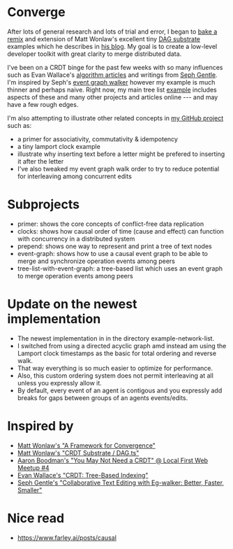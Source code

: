 
# Converge

After lots of general research and lots of trial and error, I began to [bake a remix](https://github.com/simplygreatwork/converge) and extension of Matt Wonlaw's excellent tiny [DAG substrate](https://github.com/vlcn-io/docs/blob/main/components/crdt-substrate/DAG.ts) examples which he describes in [his blog](https://vlcn.io/blog/crdt-substrate). My goal is to create a low-level developer toolkit with great clarity to merge distributed data.

I've been on a CRDT binge for the past few weeks with so many influences such as Evan Wallace's [algorithm articles](https://madebyevan.com/algos/crdt-tree-based-indexing/) and writings from [Seph Gentle](https://arxiv.org/abs/2409.14252).  I'm inspired by Seph's [event graph walker](https://github.com/josephg/egwalker-from-scratch) however my example is much thinner and perhaps naive. Right now, my main tree list [example](https://github.com/simplygreatwork/converge/tree/main/example-list) includes aspects of these and many other projects and articles online --- and may have a few rough edges.

I'm also attempting to illustrate other related concepts in [my GitHub project](https://github.com/simplygreatwork/converge) such as:

- a primer for associativity, commutativity & idempotency
- a tiny lamport clock example
- illustrate why inserting text before a letter might be prefered to inserting it after the letter
- I've also tweaked my event graph walk order to try to reduce potential for interleaving among concurrent edits

# Subprojects
- primer: shows the core concepts of conflict-free data replication
- clocks: shows how causal order of time (cause and effect) can function with concurrency in a distributed system
- prepend: shows one way to represent and print a tree of text nodes
- event-graph: shows how to use a causal event graph to be able to merge and synchronize operation events among peers
- tree-list-with-event-graph: a tree-based list which uses an event graph to merge operation events among peers

# Update on the newest implementation
- The newest implementation in in the directory example-network-list.
- I switched from using a directed acyclic graph amd instead am using the Lamport clock timestamps as the basic for total ordering and reverse walk.
- That way everything is so much easier to optimize for performance.
- Also, this custom ordering system does not permit interleaving at all unless you expressly allow it.
- By default, every event of an agent is contigous and you expressly add breaks for gaps between groups of an agents events/edits.

# Inspired by
- [Matt Wonlaw's "A Framework for Convergence"](https://vlcn.io/blog/crdt-substrate)
- [Matt Wonlaw's "CRDT Substrate / DAG.ts"](https://github.com/vlcn-io/docs/blob/main/components/crdt-substrate/DAG.ts)
- [Aaron Boodman's "You May Not Need a CRDT" @ Local First Web Meetup #4](https://www.youtube.com/watch?v=7Bb0KRLL8FI&t=1892s)
- [Evan Wallace's "CRDT: Tree-Based Indexing"](https://madebyevan.com/algos/crdt-tree-based-indexing/)
- [Seph Gentle's "Collaborative Text Editing with Eg-walker: Better, Faster, Smaller"](https://arxiv.org/abs/2409.14252)

# Nice read
- https://www.farley.ai/posts/causal

